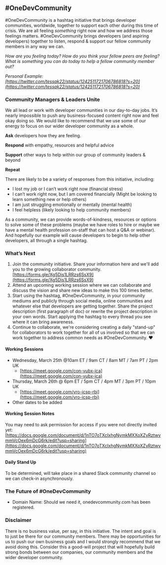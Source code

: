 ## #OneDevCommunity

#OneDevCommunity is a hashtag initiative that brings developer communities, worldwide, together to support each other during this time of crisis. We are all feeling _something_ right now and how we address those feelings matters. #OneDevCommunity brings developers (and aspiring developers) together to listen, respond & support our fellow community members in any way we can.

_How are you feeling today? How do you think your fellow peers are feeling? What is something you can do today to help a fellow community member out?_

_Personal Example: [https://twitter.com/tessak22/status/1242511721706786818?s=20](https://twitter.com/tessak22/status/1242511721706786818?s=20)_


### Community Managers & Leaders Unite

We all lead or work with developer communities in our day-to-day jobs. It’s nearly impossible to push any business-focused content right now and feel okay doing so. We would like to recommend that we use some of our energy to focus on our wider developer community as a whole. 

**Ask** developers how they are feeling.

**Respond** with empathy, resources and helpful advice

**Support** other ways to help within our group of community leaders & beyond

**Repeat**

There are likely to be a variety of responses from this initiative, including:

*   I lost my job or I can’t work right now (financial stress)
*   I can’t work right now, but I am covered financially (Might be looking to learn something new or help others)
*   I am just struggling emotionally or mentally (mental health)
*   I feel helpless (likely looking to help community members)

As a community, we can provide words-of-kindness, resources or options to solve some of these problems (maybe we have roles to hire or maybe we have a mental health profession on-staff that can host a Q&A or webinar). And hopefully our example will cause developers to begin to help other developers, all through a single hashtag.

### What’s Next
1. Join the community initiative. Share your information here and we'll add you to the growing collaborator community. [https://forms.gle/Xg5Dis1LRRzs6SsX9](https://forms.gle/Xg5Dis1LRRzs6SsX9) 
2. Attend an upcoming working session where we can collaborate and discuss the vision and share new ideas to make this 100 times better. 
3. Start using the hashtag, #OneDevCommunity, in your community mediums and publicly through social media, online communities and whatever else that developers are getting together. Share the project description (first paragraph of doc) or rewrite the project description in your own words. Start applying the hashtag to every thread you see where it can bring awareness. 
4. Continue to collaborate, we're considering creating a daily "stand-up" for collaborators to work together for all of us involved so that we can work together to address common needs as #OneDevCommunity. ❤️


#### Working Sessions
*   Wednesday, March 25th @10am ET / 9am CT / 8am MT / 7am PT / 2pm UK
    *   [https://meet.google.com/con-vubx-ica](https://meet.google.com/con-vubx-ica) 
*   Thursday, March 26th @ 6pm ET / 5pm CT / 4pm MT / 3pm PT / 10pm UK
    *   [https://meet.google.com/vro-icsp-rbi](https://meet.google.com/vro-icsp-rbi) 
*   Other dates to be added


#### Working Session Notes
You may need to ask permission for access if you were not directly invited yet: [https://docs.google.com/document/d/1nTO7oTXcIxhgNymkMXXoXZyRztwvmmVcOex6mDcG6rk/edit?usp=sharing](https://docs.google.com/document/d/1nTO7oTXcIxhgNymkMXXoXZyRztwvmmVcOex6mDcG6rk/edit?usp=sharing) 


#### Daily Stand Up
To be determined, will take place in a shared Slack community channel so we can check-in asynchronously. 

### The Future of #OneDevCommunity
*   Domain Name: Should we need it, onedevcommunity.com has been registered.


### Disclaimer

There is no business value, per say, in this initiative. The intent and goal is to just be there for our community members. There may be opportunities for us to push our own business goals and I would strongly recommend that we avoid doing this. Consider this a good-will project that will hopefully build strong bonds between our companies, our community members and the wider developer community.
